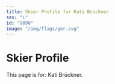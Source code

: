 ```yaml
---
title: Skier Profile for Kati Brückner
sex: "L"
id: "9890"
image: "/img/flags/ger.svg" 
---
```


# Skier Profile

This page is for: Kati Brückner.
    